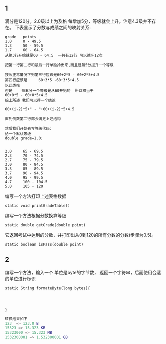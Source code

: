 ## 1

满分是120分。2.0级以上为及格
每增加5分，等级就会上升。注意4.3级并不存在。
下表显示了分数与成绩之间的映射关系:
```
grade	points
1.0	    0 - 49.5
1.3	    50 - 59.5
1.7	    60 - 64.5   
从第3行开始就是60 - 64.5  一共有12行 可以循环12次

把第一行第二行和最后一行单独拎出来,而且是每5分提升一个等级

按照正常情况下到第三行应该是60+2*5 - 60+2*5+4.5
第四行应该是     60+3*5 -60+3*5+4.5
以此类推 
但是    每五分一个等级是从60开始的  所以相当于
60+0*5 - 60+0*5+4.5
综上所述 我们可以得一个结论

60+(i-2)*5+" - "+60+(i-2)*5+4.5  

直到倒数第二行都会满足上述结构

然后我们开始去写等级代码:
给一个默认等级 
double grade=1.0;


2.0	    65 - 69.5
2.3	    70 - 74.5
2.7	    75 - 79.5
3.0	    80 - 84.5
3.3	    85 - 89.5
3.7	    90 - 94.5
4.0	    95 - 99.5
4.7	    100 - 104.5
5.0	    105 - 120
```
编写一个方法打印上述表格数据
```
static void printGradeTable()
```

编写一个方法根据分数换算等级
```
static double getGrade(double point)
```

它返回考试中达到的分数，并打印出从0到120的所有分数的分数(步骤为0.5)。
```
static boolean isPass(double point)
```

## 2
编写一个方法，输入一个 单位是byte的字节数，
返回一个字符串，后面使用合适的单位进行标识

```
static String formateByte(long bytes){
	
	
	

}
```

```m
转换结果如下
123  => 123.0 B
15323 => 15.323 KB
15323000 => 15.323 MB
1532300001 => 1.532300001 GB
```